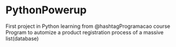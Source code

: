 # PythonPowerup
First project in Python learning from @hashtagProgramacao course
Program to automize a product registration process of a massive list(database)